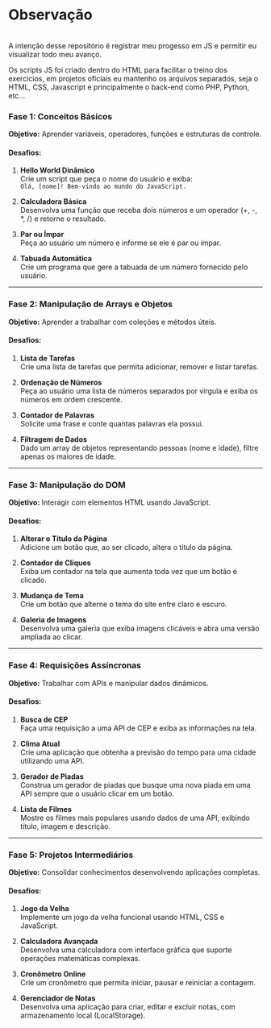 <h1>Observação</h1>

<p> <br> A intenção desse repositório é registrar meu progesso em JS e permitir eu visualizar todo meu avanço. </p>

<p> Os scripts JS foi criado dentro do HTML para facilitar o treino dos exercicios, em projetos oficiais eu mantenho os arquivos separados, seja o HTML, CSS, Javascript e principalmente o back-end como PHP, Python, etc... <br></p>

### **Fase 1: Conceitos Básicos**

**Objetivo:** Aprender variáveis, operadores, funções e estruturas de controle.

#### **Desafios:**

1. **Hello World Dinâmico**  
    Crie um script que peça o nome do usuário e exiba:  
    `Olá, [nome]! Bem-vindo ao mundo do JavaScript.`
    
2. **Calculadora Básica**  
    Desenvolva uma função que receba dois números e um operador (+, -, *, /) e retorne o resultado.
    
3. **Par ou Ímpar**  
    Peça ao usuário um número e informe se ele é par ou ímpar.
    
4. **Tabuada Automática**  
    Crie um programa que gere a tabuada de um número fornecido pelo usuário.
    

---

### **Fase 2: Manipulação de Arrays e Objetos**

**Objetivo:** Aprender a trabalhar com coleções e métodos úteis.

#### **Desafios:**

1. **Lista de Tarefas**  
    Crie uma lista de tarefas que permita adicionar, remover e listar tarefas.
    
2. **Ordenação de Números**  
    Peça ao usuário uma lista de números separados por vírgula e exiba os números em ordem crescente.
    
3. **Contador de Palavras**  
    Solicite uma frase e conte quantas palavras ela possui.
    
4. **Filtragem de Dados**  
    Dado um array de objetos representando pessoas (nome e idade), filtre apenas os maiores de idade.
    

---

### **Fase 3: Manipulação do DOM**

**Objetivo:** Interagir com elementos HTML usando JavaScript.

#### **Desafios:**

1. **Alterar o Título da Página**  
    Adicione um botão que, ao ser clicado, altera o título da página.
    
2. **Contador de Cliques**  
    Exiba um contador na tela que aumenta toda vez que um botão é clicado.
    
3. **Mudança de Tema**  
    Crie um botão que alterne o tema do site entre claro e escuro.
    
4. **Galeria de Imagens**  
    Desenvolva uma galeria que exiba imagens clicáveis e abra uma versão ampliada ao clicar.
    

---

### **Fase 4: Requisições Assíncronas**

**Objetivo:** Trabalhar com APIs e manipular dados dinâmicos.

#### **Desafios:**

1. **Busca de CEP**  
    Faça uma requisição a uma API de CEP e exiba as informações na tela.
    
2. **Clima Atual**  
    Crie uma aplicação que obtenha a previsão do tempo para uma cidade utilizando uma API.
    
3. **Gerador de Piadas**  
    Construa um gerador de piadas que busque uma nova piada em uma API sempre que o usuário clicar em um botão.
    
4. **Lista de Filmes**  
    Mostre os filmes mais populares usando dados de uma API, exibindo título, imagem e descrição.
    

---

### **Fase 5: Projetos Intermediários**

**Objetivo:** Consolidar conhecimentos desenvolvendo aplicações completas.

#### **Desafios:**

1. **Jogo da Velha**  
    Implemente um jogo da velha funcional usando HTML, CSS e JavaScript.
    
2. **Calculadora Avançada**  
    Desenvolva uma calculadora com interface gráfica que suporte operações matemáticas complexas.
    
3. **Cronômetro Online**  
    Crie um cronômetro que permita iniciar, pausar e reiniciar a contagem.
    
4. **Gerenciador de Notas**  
    Desenvolva uma aplicação para criar, editar e excluir notas, com armazenamento local (LocalStorage).
